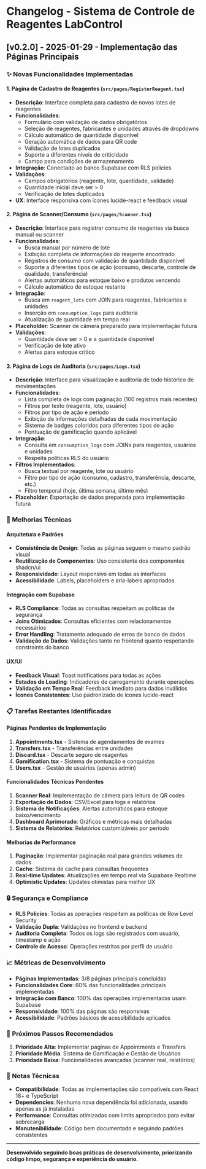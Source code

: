 # Changelog - Sistema de Controle de Reagentes LabControl

## [v0.2.0] - 2025-01-29 - Implementação das Páginas Principais

### ✨ Novas Funcionalidades Implementadas

#### 1. **Página de Cadastro de Reagentes** (`src/pages/RegisterReagent.tsx`)
- **Descrição**: Interface completa para cadastro de novos lotes de reagentes
- **Funcionalidades**:
  - Formulário com validação de dados obrigatórios
  - Seleção de reagentes, fabricantes e unidades através de dropdowns
  - Cálculo automático de quantidade disponível
  - Geração automática de dados para QR code
  - Validação de lotes duplicados
  - Suporte a diferentes níveis de criticidade
  - Campo para condições de armazenamento
- **Integração**: Conectado ao banco Supabase com RLS policies
- **Validações**: 
  - Campos obrigatórios (reagente, lote, quantidade, validade)
  - Quantidade inicial deve ser > 0
  - Verificação de lotes duplicados
- **UX**: Interface responsiva com ícones lucide-react e feedback visual

#### 2. **Página de Scanner/Consumo** (`src/pages/Scanner.tsx`)
- **Descrição**: Interface para registrar consumo de reagentes via busca manual ou scanner
- **Funcionalidades**:
  - Busca manual por número de lote
  - Exibição completa de informações do reagente encontrado
  - Registros de consumo com validação de quantidade disponível
  - Suporte a diferentes tipos de ação (consumo, descarte, controle de qualidade, transferência)
  - Alertas automáticos para estoque baixo e produtos vencendo
  - Cálculo automático de estoque restante
- **Integração**: 
  - Busca em `reagent_lots` com JOIN para reagentes, fabricantes e unidades
  - Inserção em `consumption_logs` para auditoria
  - Atualização de quantidade em tempo real
- **Placeholder**: Scanner de câmera preparado para implementação futura
- **Validações**:
  - Quantidade deve ser > 0 e ≤ quantidade disponível
  - Verificação de lote ativo
  - Alertas para estoque crítico

#### 3. **Página de Logs de Auditoria** (`src/pages/Logs.tsx`)
- **Descrição**: Interface para visualização e auditoria de todo histórico de movimentações
- **Funcionalidades**:
  - Lista completa de logs com paginação (100 registros mais recentes)
  - Filtros por texto (reagente, lote, usuário)
  - Filtros por tipo de ação e período
  - Exibição de informações detalhadas de cada movimentação
  - Sistema de badges coloridos para diferentes tipos de ação
  - Pontuação de gamificação quando aplicável
- **Integração**: 
  - Consulta em `consumption_logs` com JOINs para reagentes, usuários e unidades
  - Respeita políticas RLS do usuário
- **Filtros Implementados**:
  - Busca textual por reagente, lote ou usuário
  - Filtro por tipo de ação (consumo, cadastro, transferência, descarte, etc.)
  - Filtro temporal (hoje, última semana, último mês)
- **Placeholder**: Exportação de dados preparada para implementação futura

### 🔧 Melhorias Técnicas

#### **Arquitetura e Padrões**
- **Consistência de Design**: Todas as páginas seguem o mesmo padrão visual
- **Reutilização de Componentes**: Uso consistente dos componentes shadcn/ui
- **Responsividade**: Layout responsivo em todas as interfaces
- **Acessibilidade**: Labels, placeholders e aria-labels apropriados

#### **Integração com Supabase**
- **RLS Compliance**: Todas as consultas respeitam as políticas de segurança
- **Joins Otimizados**: Consultas eficientes com relacionamentos necessários
- **Error Handling**: Tratamento adequado de erros de banco de dados
- **Validação de Dados**: Validações tanto no frontend quanto respeitando constraints do banco

#### **UX/UI**
- **Feedback Visual**: Toast notifications para todas as ações
- **Estados de Loading**: Indicadores de carregamento durante operações
- **Validação em Tempo Real**: Feedback imediato para dados inválidos
- **Ícones Consistentes**: Uso padronizado de ícones lucide-react

### 📋 Tarefas Restantes Identificadas

#### **Páginas Pendentes de Implementação**
1. **Appointments.tsx** - Sistema de agendamentos de exames
2. **Transfers.tsx** - Transferências entre unidades
3. **Discard.tsx** - Descarte seguro de reagentes
4. **Gamification.tsx** - Sistema de pontuação e conquistas
5. **Users.tsx** - Gestão de usuários (apenas admin)

#### **Funcionalidades Técnicas Pendentes**
1. **Scanner Real**: Implementação de câmera para leitura de QR codes
2. **Exportação de Dados**: CSV/Excel para logs e relatórios
3. **Sistema de Notificações**: Alertas automáticos para estoque baixo/vencimento
4. **Dashboard Aprimorado**: Gráficos e métricas mais detalhadas
5. **Sistema de Relatórios**: Relatórios customizáveis por período

#### **Melhorias de Performance**
1. **Paginação**: Implementar paginação real para grandes volumes de dados
2. **Cache**: Sistema de cache para consultas frequentes
3. **Real-time Updates**: Atualizações em tempo real via Supabase Realtime
4. **Optimistic Updates**: Updates otimistas para melhor UX

### 🔒 Segurança e Compliance

- **RLS Policies**: Todas as operações respeitam as políticas de Row Level Security
- **Validação Dupla**: Validações no frontend e backend
- **Auditoria Completa**: Todos os logs são registrados com usuário, timestamp e ação
- **Controle de Acesso**: Operações restritas por perfil de usuário

### 📈 Métricas de Desenvolvimento

- **Páginas Implementadas**: 3/8 páginas principais concluídas
- **Funcionalidades Core**: 60% das funcionalidades principais implementadas
- **Integração com Banco**: 100% das operações implementadas usam Supabase
- **Responsividade**: 100% das páginas são responsivas
- **Acessibilidade**: Padrões básicos de acessibilidade aplicados

### 🚀 Próximos Passos Recomendados

1. **Prioridade Alta**: Implementar páginas de Appointments e Transfers
2. **Prioridade Média**: Sistema de Gamificação e Gestão de Usuários
3. **Prioridade Baixa**: Funcionalidades avançadas (scanner real, relatórios)

### 📝 Notas Técnicas

- **Compatibilidade**: Todas as implementações são compatíveis com React 18+ e TypeScript
- **Dependencies**: Nenhuma nova dependência foi adicionada, usando apenas as já instaladas
- **Performance**: Consultas otimizadas com limits apropriados para evitar sobrecarga
- **Manutenibilidade**: Código bem documentado e seguindo padrões consistentes

---

**Desenvolvido seguindo boas práticas de desenvolvimento, priorizando código limpo, segurança e experiência do usuário.**